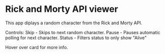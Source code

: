 # Rick and Morty API viewer

This app diplays a random character from the Rick and Morty API.

Controls:
Skip - Skips to next random character.
Pause - Pauses automatic polling for next character.
Status - Filters status to only show "Alive"

Hover over card for more info.